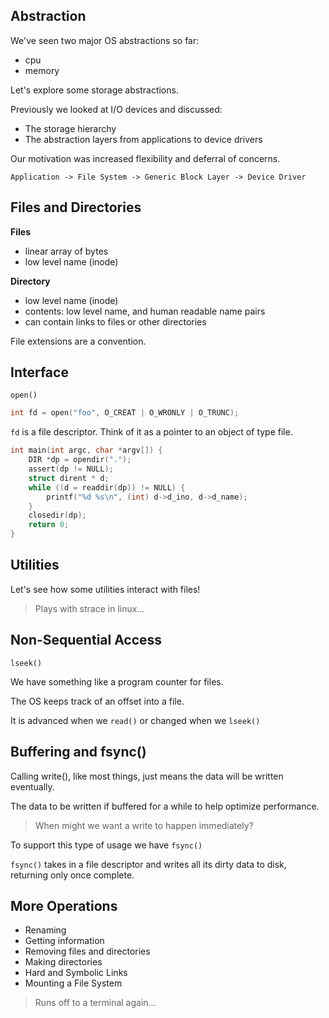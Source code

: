 Abstraction
-----------

We've seen two major OS abstractions so far:
- cpu
- memory

Let's explore some storage abstractions.  

Previously we looked at I/O devices and discussed:

- The storage hierarchy
- The abstraction layers from applications to device drivers

Our motivation was increased flexibility and deferral of concerns.

```
Application -> File System -> Generic Block Layer -> Device Driver
```


Files and Directories
---------------------

__Files__
- linear array of bytes
- low level name (inode)

__Directory__
- low level name (inode)
- contents: low level name, and human readable name pairs
- can contain links to files or other directories

File extensions are a convention.


Interface
---------

`open()`

```c
int fd = open("foo", O_CREAT | O_WRONLY | O_TRUNC);
```

`fd` is a file descriptor.
Think of it as a pointer to an object of type file.

```c
int main(int argc, char *argv[]) {
    DIR *dp = opendir(".");
    assert(dp != NULL);
    struct dirent * d;
    while ((d = readdir(dp)) != NULL) {
        printf("%d %s\n", (int) d->d_ino, d->d_name);
    }
    closedir(dp);
    return 0;
}
```


Utilities
---------

Let's see how some utilities interact with files!

> Plays with strace in linux...


Non-Sequential Access
---------------------

`lseek()`

We have something like a program counter for files.

The OS keeps track of an offset into a file.

It is advanced when we `read()` or changed when we `lseek()`


Buffering and fsync()
---------------------

Calling write(), like most things, just means the data will be written eventually.

The data to be written if buffered for a while to help optimize performance.

> When might we want a write to happen immediately?

To support this type of usage we have `fsync()`

`fsync()` takes in a file descriptor and writes all its dirty data to disk, returning only once complete.


More Operations
---------------

- Renaming
- Getting information
- Removing files and directories
- Making directories
- Hard and Symbolic Links
- Mounting a File System

> Runs off to a terminal again...

